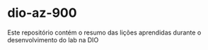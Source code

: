 # dio-az-900
Este repositório contém o resumo das lições aprendidas durante o desenvolvimento do lab na DIO
